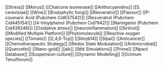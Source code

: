 [[Stress]]
[[Morus]]
[[Chalcone isomerase]]
[[Anthocyanidins]]
[[S. cerevisiae]]
[[Wine]]
[[Endophytic fungi]]
[[Resveratrol]]
[[Flavour]]
[[P-coumaric Acid (Pubchem Cid637542)]]
[[Resveratrol (Pubchem Cid445154)]]
[[4-Vinylphenol (Pubchem Cid7942)]]
[[Naringenin (Pubchem Cid439246)]]
[[Oxidative stress]]
[[neuroinflammation]]
[[Sirtinol]]
[[Modified Multiple Platform]]
[[Phytomolecule]]
[[Reactive oxygen species]]
[[Tomato]]
[[2,4,6-Tcp]]
[[Slmyb14]]
[[Slpal]]
[[Anticancer]]
[[Chemotherapeutic Strategy]]
[[Redox State Modulation]]
[[Antimicrobial]]
[[Quercetin]]
[[Nano-gold]]
[[alk]]
[[Md Simulations]]
[[Prime]]
[[Npact Database]]
[[Suspension culture]]
[[Dynamic Modelling]]
[[Ocimum Tenuiflorum]]

